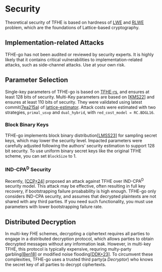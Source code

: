# Security
Theoretical security of TFHE is based on hardness of [LWE](https://en.wikipedia.org/wiki/Learning_with_errors) and [RLWE](https://en.wikipedia.org/wiki/Ring_learning_with_errors) problem, which are the foundations of Lattice-based cryptography.

## Implementation-related Attacks
TFHE-go has not been audited or reviewed by security experts. It is highly likely that it contains critical vulnerabilities to implementation-related attacks, such as side-channel attacks. Use at your own risk.

## Parameter Selection
Single-key parameters of TFHE-go is based on [TFHE-rs](https://github.com/zama-ai/tfhe-rs), and ensures at least 128 bits of security. Multi-Key parameters are based on [[KMS22](https://eprint.iacr.org/2022/1460)] and ensures at least 110 bits of security. They were validated using latest commit([7ea215a](https://github.com/malb/lattice-estimator/commit/7ea215a4d55f200e06394399d8aa728c9092c5ef)) of [lattice-estimator](https://github.com/malb/lattice-estimator). Attack costs were estimated with two strategies, `primal_usvp` and `dual_hybrid`, with `red_cost_model = RC.BDGL16`.

### Block Binary Keys

TFHE-go implements block binary distribution[[LMSS23](https://eprint.iacr.org/2023/958)] for sampling secret keys, which may lower the security level. Impacted parameters were carefully adjusted following the authors' security estimation to support 128 bit security. To use uniform binary secret keys like the original TFHE scheme, you can set `BlockSize` to 1.

### IND-CPA<sup>D</sup> Security
Recently, [[CCP+24](https://eprint.iacr.org/2024/127)] proposed an attack against TFHE over IND-CPA<sup>D</sup> security model. This attack may be effective, often resulting in full key recovery, if bootstrapping failure proabability is high enough. TFHE-go only considers IND-CPA security, and assumes that decrypted plaintexts are not shared with any third parties. If you need such functionality, you must use parameters with lower bootstrapping failure rate.

## Distributed Decryption
In multi-key FHE schemes, decrypting a ciphertext requires all parties to engage in a distributed decryption protocol, which allows parties to obtain decrypted messages without any information leak. However, in multi-key TFHE, this protocol is typically expensive, requring multy-party garbling[[Ben18](https://eprint.iacr.org/2017/1186)] or modified noise flooding[[DDK+23](https://eprint.iacr.org/2023/815)]. To circumvent these complexities, TFHE-go uses a trusted third party(a *Decryptor*) who knows the secret key of all parties to decrypt ciphertexts.
